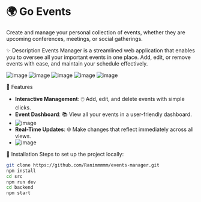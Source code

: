 # 🌍 Go Events

Create and manage your personal collection of events, whether they are upcoming conferences, meetings, or social gatherings.

✨ Description
Events Manager is a streamlined web application that enables you to oversee all your important events in one place. Add, edit, or remove events with ease, and maintain your schedule effectively.


![image](https://github.com/user-attachments/assets/ed08c741-a4b1-47bd-b5e1-debd852aa6f5) 
![image](https://github.com/user-attachments/assets/b4263fa9-164d-4e56-a510-38465c55a6ac)
![image](https://github.com/user-attachments/assets/0acc54fe-1f61-4257-a8da-59bbef34d331)
![image](https://github.com/user-attachments/assets/8bb11d77-5343-4559-bdf3-ec33727b6436)
![image](https://github.com/user-attachments/assets/d4e4e1e4-6ff7-4a81-8ff8-9066ae3e450e)



🌟 Features
- **Interactive Management**: 🖱️ Add, edit, and delete events with simple clicks.
- **Event Dashboard**: 📚 View all your events in a user-friendly dashboard.
- ![image](https://github.com/user-attachments/assets/b4263fa9-164d-4e56-a510-38465c55a6ac)
- **Real-Time Updates**: 🌐 Make changes that reflect immediately across all views.
- ![image](https://github.com/user-attachments/assets/d4e4e1e4-6ff7-4a81-8ff8-9066ae3e450e)

🚀 Installation
Steps to set up the project locally:

```bash
git clone https://github.com/Ranimmmmm/events-manager.git
npm install
cd src
npm run dev
cd backend
npm start
